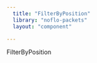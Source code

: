 ```yaml
---
  title: "FilterByPosition"
  library: "noflo-packets"
  layout: "component"

---
```

FilterByPosition